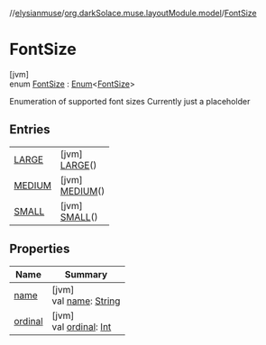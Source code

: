 //[elysianmuse](../../../index.md)/[org.darkSolace.muse.layoutModule.model](../index.md)/[FontSize](index.md)

# FontSize

[jvm]\
enum [FontSize](index.md) : [Enum](https://kotlinlang.org/api/latest/jvm/stdlib/kotlin/-enum/index.html)&lt;[FontSize](index.md)&gt; 

Enumeration of supported font sizes Currently just a placeholder

## Entries

| | |
|---|---|
| [LARGE](-l-a-r-g-e/index.md) | [jvm]<br>[LARGE](-l-a-r-g-e/index.md)() |
| [MEDIUM](-m-e-d-i-u-m/index.md) | [jvm]<br>[MEDIUM](-m-e-d-i-u-m/index.md)() |
| [SMALL](-s-m-a-l-l/index.md) | [jvm]<br>[SMALL](-s-m-a-l-l/index.md)() |

## Properties

| Name | Summary |
|---|---|
| [name](../../org.darkSolace.muse.userModule.model/-user-tag/-a-r-t-i-s-t/index.md#-372974862%2FProperties%2F-1216412040) | [jvm]<br>val [name](../../org.darkSolace.muse.userModule.model/-user-tag/-a-r-t-i-s-t/index.md#-372974862%2FProperties%2F-1216412040): [String](https://kotlinlang.org/api/latest/jvm/stdlib/kotlin/-string/index.html) |
| [ordinal](../../org.darkSolace.muse.userModule.model/-user-tag/-a-r-t-i-s-t/index.md#-739389684%2FProperties%2F-1216412040) | [jvm]<br>val [ordinal](../../org.darkSolace.muse.userModule.model/-user-tag/-a-r-t-i-s-t/index.md#-739389684%2FProperties%2F-1216412040): [Int](https://kotlinlang.org/api/latest/jvm/stdlib/kotlin/-int/index.html) |
